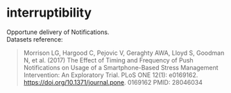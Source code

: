 # interruptibility
Opportune delivery of Notifications.
<br>
Datasets reference:
>Morrison LG, Hargood C, Pejovic V, Geraghty AWA, Lloyd S, Goodman N, et al. (2017) The Effect of
Timing and Frequency of Push Notifications on Usage of a Smartphone-Based Stress Management
Intervention: An Exploratory Trial. PLoS ONE 12(1): e0169162. https://doi.org/10.1371/journal.pone.
0169162 PMID: 28046034
>

